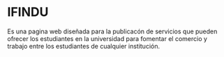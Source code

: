 # IFINDU

Es una pagina web diseñada para la publicacón de servicios que pueden ofrecer los estudiantes en la universidad para fomentar el comercio y trabajo entre los estudiantes de cualquier institución.
